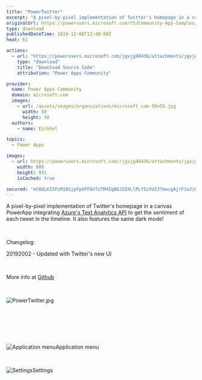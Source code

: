 ```yaml
---
title: "PowerTwitter"
excerpt: "A pixel-by-pixel implementation of Twitter's homepage in a canvas PowerApp integrating Azure's Text Analytics API to get the sentiment of each tweet"
originalUrl: https://powerusers.microsoft.com/t5/Community-App-Samples/PowerTwitter/td-p/189845
type: download
publishedDateTime: 2018-12-08T12:40:00Z
heat: 61

actions:
  - url: "https://powerusers.microsoft.com/jgvjg48436/attachments/jgvjg48436/AppFeedbackGallery/60/5/PowerTwitter.msapp"
    type: "download"
    title: "Download Source Code"
    attribution: "Power Apps Community"

provider:
  name: Power Apps Community
  domain: microsoft.com
  images:
    - url: /assets/images/organizations/microsoft.com-50x50.jpg
      width: 50
      height: 50
  authors:
    - name: Eickhel

topics:
  - Power Apps

images:
  - url: https://powerusers.microsoft.com//jgvjg48436/attachments/jgvjg48436/AppFeedbackGallery/60/3/PowerTwitter.jpg
    width: 889
    height: 931
    isCached: true

secured: "eC6QLKI5FzM10SjpFpUFFGV7xTM4ZgBGJSSXLlPLY5zXVI37mwcgAjrFJaJiGxEKdUITnbNbh97RJKoxDSleK0xYQWT3x6YGBsaZWQMqHFd6tYYZEL6GqUuTZYdrPexn+jvYzqQ/Vukwf5BdNnES3SjKdkvPSGx0byX3kqc9mQGCzyNfRTdXNAeyE2muS+3xiv9GHR6j8/g000H1JJijftOz3taxVKDtckOJ4hRx6vPNmWnja6pa7y5ohVcib1BSXQ6v6mcwoLE+Gzb2CZBUB+bc3HAvS40OuRTk7aWSifk/0M6i+DbN3eUdJaMJBtxaIxRcXGxQAZz00vlqCNIK10aHOSodCQv/SJRcoW2kssGUermVAX0XooPdGvL4Zxp0ZSxvKjN1gbxCFZVfjIXOZOVQBNCO1ndKiqOwYJTqjnzSUo/V1iykA2qkvh2CX8k0;Vo3DmghfXbKOe5db4UZQPQ=="
---
```

<p><span>A pixel-by-pixel implementation of Twitter's homepage in a canvas PowerApp integrating&nbsp;</span><a href="https://azure.microsoft.com/en-us/services/cognitive-services/text-analytics" target="_blank" rel="nofollow noopener noopener noreferrer">Azure's Text Analytics API</a><span>&nbsp;to get the sentiment of each tweet in the timeline. It also features the same dark mode!</span></p><p>&nbsp;</p><p><span>Changelog:</span></p><p><span>20192002 - Updated with Twitter's new UI</span></p><p>&nbsp;</p><p>More info at <a href="https://github.com/Eickhel/PowerApps-samples" target="_blank" rel="nofollow noopener noopener noreferrer">Github</a></p><p>&nbsp;</p><p><span><span class="lia-inline-image-display-wrapper lia-image-align-left" image-alt="PowerTwitter.jpg" style="width: 889px;"><img src="https://powerusers.microsoft.com/t5/image/serverpage/image-id/53283iFB528F15248570E8/image-size/large?v=1.0&amp;px=999" title="PowerTwitter.jpg" alt="PowerTwitter.jpg" li-image-url="https://powerusers.microsoft.com/t5/image/serverpage/image-id/53283iFB528F15248570E8?v=1.0" li-image-display-id="'53283iFB528F15248570E8'" li-message-uid="'189845'" li-messages-message-image="true" li-bindable="" class="lia-media-image" tabindex="0" li-bypass-lightbox-when-linked="true" li-use-hover-links="false"></span></span></p><p>&nbsp;</p><p>&nbsp;</p><p>&nbsp;</p><p><span class="lia-inline-image-display-wrapper lia-image-align-left" image-alt="Application menu" style="width: 653px;"><img src="https://powerusers.microsoft.com/t5/image/serverpage/image-id/44625iC30391B5BBEC3DCA/image-size/large?v=1.0&amp;px=999" title="2018-12-08_20-12-21.jpg" alt="Application menu" li-image-url="https://powerusers.microsoft.com/t5/image/serverpage/image-id/44625iC30391B5BBEC3DCA?v=1.0" li-image-display-id="'44625iC30391B5BBEC3DCA'" li-message-uid="'189845'" li-messages-message-image="true" li-bindable="" class="lia-media-image" tabindex="0" li-bypass-lightbox-when-linked="true" li-use-hover-links="false"><span class="lia-inline-image-caption" onclick="event.preventDefault();">Application menu</span></span></p><p>&nbsp;</p><p><span class="lia-inline-image-display-wrapper lia-image-align-left" image-alt="Settings" style="width: 999px;"><img src="https://powerusers.microsoft.com/t5/image/serverpage/image-id/44626iED8B0F7872B19491/image-size/large?v=1.0&amp;px=999" title="2018-12-08_20-12-51.jpg" alt="Settings" li-image-url="https://powerusers.microsoft.com/t5/image/serverpage/image-id/44626iED8B0F7872B19491?v=1.0" li-image-display-id="'44626iED8B0F7872B19491'" li-message-uid="'189845'" li-messages-message-image="true" li-bindable="" class="lia-media-image" tabindex="0" li-bypass-lightbox-when-linked="true" li-use-hover-links="false"><span class="lia-inline-image-caption" onclick="event.preventDefault();">Settings</span></span></p>

